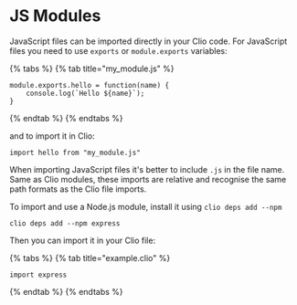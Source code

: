 # JS Modules

JavaScript files can be imported directly in your Clio code. For JavaScript files you need to use `exports` or `module.exports` variables:

{% tabs %}
{% tab title="my\_module.js" %}
```text
module.exports.hello = function(name) {
    console.log(`Hello ${name}`);
}
```
{% endtab %}
{% endtabs %}

and to import it in Clio:

```text
import hello from "my_module.js"
```

When importing JavaScript files it's better to include `.js` in the file name. Same as Clio modules, these imports are relative and recognise the same path formats as the Clio file imports.

To import and use a Node.js module, install it using `clio deps add --npm`

```text
clio deps add --npm express
```

Then you can import it in your Clio file:

{% tabs %}
{% tab title="example.clio" %}
```text
import express
```
{% endtab %}
{% endtabs %}

